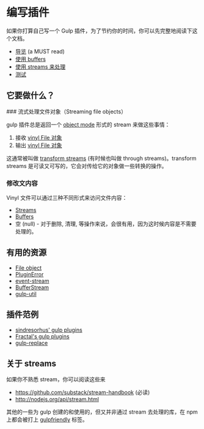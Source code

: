 # 编写插件

如果你打算自己写一个 Gulp 插件，为了节约你的时间，你可以先完整地阅读下这个文档。

* [导览](guidelines.md) (a MUST read)
* [使用 buffers](using-buffers.md)
* [使用 streams 来处理](dealing-with-streams.md)
* [测试](testing.md)

## 它要做什么？

### 流式处理文件对象（Streaming file objects）

gulp 插件总是返回一个 [object mode](http://nodejs.org/api/stream.html#stream_object_mode) 形式的 stream 来做这些事情：

1. 接收 [vinyl File 对象](http://github.com/wearefractal/vinyl)
2. 输出 [vinyl File 对象](http://github.com/wearefractal/vinyl)

这通常被叫做 [transform streams](http://nodejs.org/api/stream.html#stream_class_stream_transform_1) (有时候也叫做 through streams)。transform streams 是可读又可写的，它会对传给它的对象做一些转换的操作。

### 修改文内容

Vinyl 文件可以通过三种不同形式来访问文件内容：

- [Streams](dealing-with-streams.md)
- [Buffers](using-buffers.md)
- 空 (null) - 对于删除, 清理, 等操作来说，会很有用，因为这时候内容是不需要处理的。

## 有用的资源

* [File object](https://github.com/wearefractal/gulp-util/#new-fileobj)
* [PluginError](https://github.com/gulpjs/gulp-util#new-pluginerrorpluginname-message-options)
* [event-stream](https://github.com/dominictarr/event-stream)
* [BufferStream](https://github.com/nfroidure/BufferStream)
* [gulp-util](https://github.com/wearefractal/gulp-util)


## 插件范例

* [sindresorhus' gulp plugins](https://github.com/search?q=%40sindresorhus+gulp-)
* [Fractal's gulp plugins](https://github.com/search?q=%40wearefractal+gulp-)
* [gulp-replace](https://github.com/lazd/gulp-replace)


## 关于 streams

如果你不熟悉 stream，你可以阅读这些来

* https://github.com/substack/stream-handbook (必读)
* http://nodejs.org/api/stream.html

其他的一些为 gulp 创建的和使用的，但又并非通过 stream 去处理的库，在 npm 上都会被打上 [gulpfriendly](https://npmjs.org/browse/keyword/gulpfriendly) 标签。
